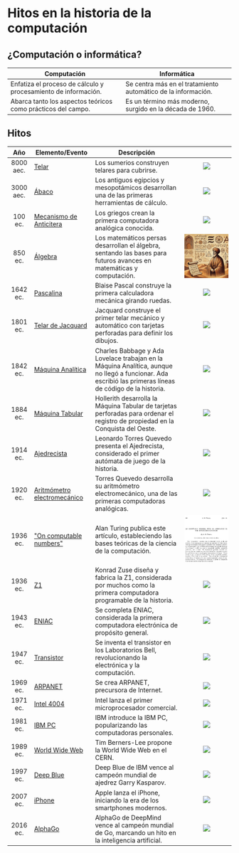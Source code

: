 # Hitos en la historia de la computación

## ¿Computación o informática?

|Computación|Informática|
|-|-|
|Enfatiza el proceso de cálculo y procesamiento de información.|Se centra más en el tratamiento automático de la información.|
|Abarca tanto los aspectos teóricos como prácticos del campo.|Es un término más moderno, surgido en la década de 1960.|

## Hitos

|Año|Elemento/Evento|Descripción||
|:-:|-|-|:-:|
|8000 aec.|[Telar](https://es.wikipedia.org/wiki/Telar)|Los sumerios construyen telares para cubrirse.|![](https://assets.editorial.aetnd.com/uploads/2019/08/sumerian-gettyimages-142931315.jpg)|
|3000 aec.|[Ábaco](https://es.wikipedia.org/wiki/%C3%81baco)|Los antiguos egipcios y mesopotámicos desarrollan una de las primeras herramientas de cálculo.|![](https://miro.medium.com/v2/resize:fit:640/format:webp/1*wYVwfI9eGZv9Tsx0DaY7Kw.jpeg)|
|100 ec.|[Mecanismo de Anticitera](https://es.wikipedia.org/wiki/Mecanismo_de_Anticitera)|Los griegos crean la primera computadora analógica conocida.|![](https://upload.wikimedia.org/wikipedia/commons/6/66/NAMA_Machine_d%27Anticyth%C3%A8re_1.jpg)|
|850 ec.|[Álgebra](https://es.wikipedia.org/wiki/%C3%81lgebra)|Los matemáticos persas desarrollan el álgebra, sentando las bases para futuros avances en matemáticas y computación.|![](/imagenes/algebra.webp)
|1642 ec.|[Pascalina](https://es.wikipedia.org/wiki/Pascalina)|Blaise Pascal construye la primera calculadora mecánica girando ruedas.|![](https://upload.wikimedia.org/wikipedia/commons/thumb/8/80/Arts_et_Metiers_Pascaline_dsc03869.jpg/1920px-Arts_et_Metiers_Pascaline_dsc03869.jpg)
|1801 ec.|[Telar de Jacquard](https://es.wikipedia.org/wiki/Telar_de_Jacquard)|Jacquard construye el primer telar mecánico y automático con tarjetas perforadas para definir los dibujos.|![](https://upload.wikimedia.org/wikipedia/commons/5/5f/Jacquard.loom.full.view.jpg)
|1842 ec.|[Máquina Analítica](https://es.wikipedia.org/wiki/M%C3%A1quina_anal%C3%ADtica)|Charles Babbage y Ada Lovelace trabajan en la Máquina Analítica, aunque no llegó a funcionar. Ada escribió las primeras líneas de código de la historia.|![](https://upload.wikimedia.org/wikipedia/commons/thumb/a/ac/AnalyticalMachine_Babbage_London.jpg/800px-AnalyticalMachine_Babbage_London.jpg)
|1884 ec.|[Máquina Tabular](https://es.wikipedia.org/wiki/M%C3%A1quina_tabuladora)|Hollerith desarrolla la Máquina Tabular de tarjetas perforadas para ordenar el registro de propiedad en la Conquista del Oeste.|![](https://upload.wikimedia.org/wikipedia/commons/4/4e/HollerithMachine.CHM.jpg)
|1914 ec.|[Ajedrecista](https://es.wikipedia.org/wiki/El_Ajedrecista) | Leonardo Torres Quevedo presenta el Ajedrecista, considerado el primer autómata de juego de la historia.|![](https://blogs.upm.es/museotorresquevedocaminos/wp-content/uploads/sites/545/2019/09/Ajedrecista-SDA.jpg)
|1920 ec.|[Aritmómetro electromecánico](https://es.wikipedia.org/wiki/Aritm%C3%B3metro_electromec%C3%A1nico) | Torres Quevedo desarrolla su aritmómetro electromecánico, una de las primeras computadoras analógicas.|![](https://upload.wikimedia.org/wikipedia/commons/7/7d/Aritm%C3%B3metro_Electromec%C3%A1nico.jpg)
|1936 ec.|["On computable numbers"](https://www.cs.virginia.edu/~robins/Turing_Paper_1936.pdf)|Alan Turing publica este artículo, estableciendo las bases teóricas de la ciencia de la computación.|![](/imagenes/TuringPaper.png)
|1936 ec.|[Z1](https://es.wikipedia.org/wiki/Z1_(computadora))|Konrad Zuse diseña y fabrica la Z1, considerada por muchos como la primera computadora programable de la historia.|![](https://upload.wikimedia.org/wikipedia/commons/e/e5/Zuse_Z1-2.jpg)
|1943 ec.|[ENIAC](https://es.wikipedia.org/wiki/ENIAC)|Se completa ENIAC, considerada la primera computadora electrónica de propósito general.|![](https://upload.wikimedia.org/wikipedia/commons/3/3b/Two_women_operating_ENIAC.gif)
|1947 ec.|[Transistor](https://es.wikipedia.org/wiki/Transistor)|Se inventa el transistor en los Laboratorios Bell, revolucionando la electrónica y la computación.|![](https://upload.wikimedia.org/wikipedia/commons/f/f6/Replica_of_first_transistor.jpg)
|1969 ec.|[ARPANET](https://es.wikipedia.org/wiki/ARPANET)|Se crea ARPANET, precursora de Internet.|![](https://upload.wikimedia.org/wikipedia/commons/b/bf/Arpanet_logical_map%2C_march_1977.png)
|1971 ec.|[Intel 4004](https://es.wikipedia.org/wiki/Intel_4004)|Intel lanza el primer microprocesador comercial.|![](https://upload.wikimedia.org/wikipedia/commons/5/52/Intel_4004.jpg)
|1981 ec.|[IBM PC](https://es.wikipedia.org/wiki/IBM_PC)|IBM introduce la IBM PC, popularizando las computadoras personales.|![](https://upload.wikimedia.org/wikipedia/commons/6/69/IBM_PC_5150.jpg)
|1989 ec.|[World Wide Web](https://es.wikipedia.org/wiki/World_Wide_Web)|Tim Berners-Lee propone la World Wide Web en el CERN.|![](https://upload.wikimedia.org/wikipedia/commons/d/d1/First_Web_Server.jpg)
|1997 ec.|[Deep Blue](https://es.wikipedia.org/wiki/Deep_Blue_(computadora))|Deep Blue de IBM vence al campeón mundial de ajedrez Garry Kasparov.|![](https://upload.wikimedia.org/wikipedia/commons/b/be/Deep_Blue.jpg)
|2007 ec.|[iPhone](https://es.wikipedia.org/wiki/IPhone_(1.%C2%AA_generaci%C3%B3n))|Apple lanza el iPhone, iniciando la era de los smartphones modernos.|![](https://upload.wikimedia.org/wikipedia/commons/a/ad/IPhone_1st_Gen.svg)
|2016 ec.|[AlphaGo](https://es.wikipedia.org/wiki/AlphaGo)|AlphaGo de DeepMind vence al campeón mundial de Go, marcando un hito en la inteligencia artificial.|![](https://ichef.bbci.co.uk/news/976/cpsprodpb/D42C/production/_87961345_3dc22d91-a377-4e68-9893-0be32da498fa.jpg.webp)
